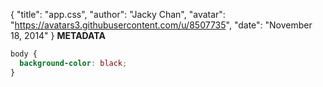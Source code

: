 {
  "title": "app.css",
  "author": "Jacky Chan",
  "avatar": "https://avatars3.githubusercontent.com/u/8507735",
  "date": "November 18, 2014"
}
****METADATA****
```css
body {
  background-color: black;
}
```
